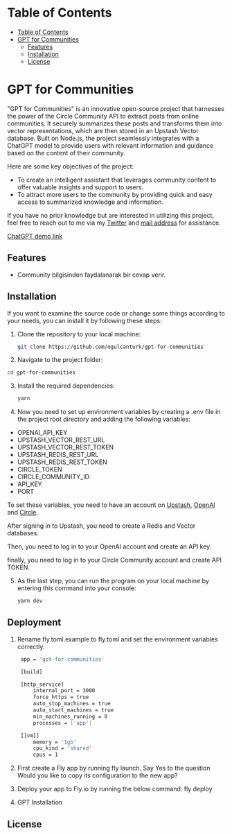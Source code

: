 # Table of Contents
- [Table of Contents](#table-of-contents)
- [GPT for Communities](#gpt-for-communities)
  - [Features](#features)
  - [Installation](#installation)
  - [License](#license)

# GPT for Communities

"GPT for Communities" is an innovative open-source project that harnesses the power of the Circle Community API to extract posts from online communities. It securely summarizes these posts and transforms them into vector representations, which are then stored in an Upstash Vector database. Built on Node.js, the project seamlessly integrates with a ChatGPT model to provide users with relevant information and guidance based on the content of their community.

Here are some key objectives of the project:
- To create an intelligent assistant that leverages community content to offer valuable insights and support to users.
- To attract more users to the community by providing quick and easy access to summarized knowledge and information.

If you have no prior knowledge but are interested in utilizing this project, feel free to reach out to me via my [Twitter](https://twitter.com/ogulcandev) and [mail address](mailto:hi@ogulcan.dev) for assistance.

[ChatGPT demo link](https://chatg.pt/nomadai)

## Features

- Community bilgisinden faydalanarak bir cevap verir.

## Installation

If you want to examine the source code or change some things according to your needs, you can install it by following these steps:

1. Clone the repository to your local machine:
   ```bash
   git clone https://github.com/ogulcanturk/gpt-for-communities
   ```

2. Navigate to the project folder:
  ```bash
  cd gpt-for-communities
  ```

3. Install the required dependencies:
    ```bash
    yarn
    ```

4. Now you need to set up environment variables by creating a .env file in the project root directory and adding the following variables:

  - OPENAI_API_KEY
  - UPSTASH_VECTOR_REST_URL
  - UPSTASH_VECTOR_REST_TOKEN
  - UPSTASH_REDIS_REST_URL
  - UPSTASH_REDIS_REST_TOKEN
  - CIRCLE_TOKEN
  - CIRCLE_COMMUNITY_ID
  - API_KEY
  - PORT

To set these variables, you need to have an account on [Upstash](https://console.upstash.com/login),  [OpenAI](https://auth0.openai.com/u/login) and [Circle](https://login.circle.so/sign_in).

After signing in to Upstash, you need to create a Redis and Vector databases.

Then, you need to log in to your OpenAI account and create an API key.

finally, you need to log in to your Circle Community account and create API TOKEN.

5. As the last step, you can run the program on your local machine by entering this command into your console:
   ```bash
   yarn dev
   ```

## Deployment

1. Rename fly.toml.example to fly.toml and set the environment variables correctly.
   ```bash
    app = 'gpt-for-communities'

    [build]

    [http_service]
        internal_port = 3000
        force_https = true
        auto_stop_machines = true
        auto_start_machines = true
        min_machines_running = 0
        processes = ['app']

    [[vm]]
        memory = '1gb'
        cpu_kind = 'shared'
        cpus = 1
   ```

2. First create a Fly app by running fly launch. Say Yes to the question Would you like to copy its configuration to the new app?

3. Deploy your app to Fly.io by running the below command: fly deploy

4. GPT Installation

## License
